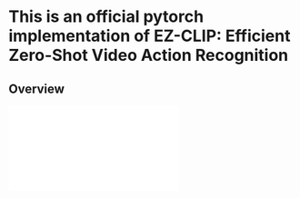# This is an official pytorch implementation of EZ-CLIP: Efficient Zero-Shot Video Action Recognition



## Overview

![ActionCLIP](Hole_idea.pdf)


